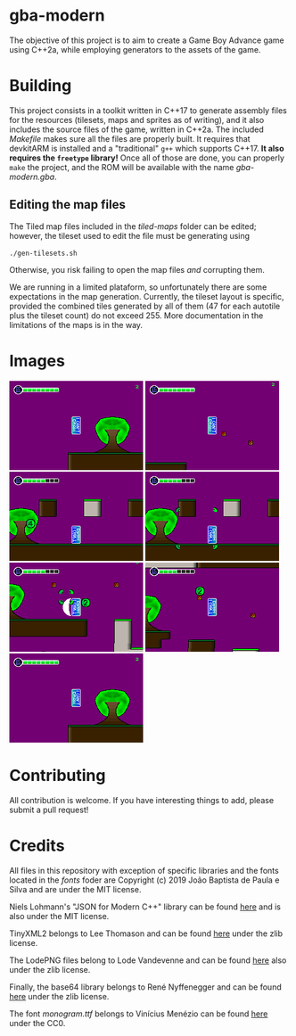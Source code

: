 gba-modern
==========
The objective of this project is to aim to create a Game Boy Advance game using C++2a, while employing generators to the assets of the game.

Building
========
This project consists in a toolkit written in C++17 to generate assembly files for the resources (tilesets, maps and sprites as of writing), and it also includes the source files of the game, written in C++2a. The included *Makefile* makes sure all the files are properly built. It requires that devkitARM is installed and a "traditional" `g++` which supports C++17. **It also requires the `freetype` library!** Once all of those are done, you can properly `make` the project, and the ROM will be available with the name _gba-modern.gba_.

Editing the map files
---------------------
The Tiled map files included in the _tiled-maps_ folder can be edited; however, the tileset used to edit the file must be generating using
```
./gen-tilesets.sh
```
Otherwise, you risk failing to open the map files _and_ corrupting them.

We are running in a limited plataform, so unfortunately there are some expectations in the map generation. Currently, the tileset layout is specific, provided the combined tiles generated by all of them (47 for each autotile plus the tileset count) do not exceed 255. More documentation in the limitations of the maps is in the way.

Images
======

![Screenshot #0](screenshots/gba-modern-0.png)
![Screenshot #1](screenshots/gba-modern-1.png)
![Screenshot #2](screenshots/gba-modern-2.png)
![Screenshot #3](screenshots/gba-modern-3.png)
![Screenshot #4](screenshots/gba-modern-4.png)
![Screenshot #5](screenshots/gba-modern-5.png)
![Screenshot #6](screenshots/gba-modern-6.png)

Contributing
============
All contribution is welcome. If you have interesting things to add, please submit a pull request!

Credits
=======
All files in this repository with exception of specific libraries and the fonts located in the _fonts_ foder are Copyright (c) 2019 João Baptista de Paula e Silva and are under the MIT license.

Niels Lohmann's "JSON for Modern C++" library can be found [here](https://github.com/nlohmann/json) and is also under the MIT license.

TinyXML2 belongs to Lee Thomason and can be found [here](https://github.com/leethomason/tinyxml2) under the zlib license.

The LodePNG files belong to Lode Vandevenne and can be found [here](https://lodev.org/lodepng/) also under the zlib license.

Finally, the base64 library belongs to René Nyffenegger and can be found [here](https://github.com/ReneNyffenegger/cpp-base64) under the zlib license.

The font _monogram.ttf_ belongs to Vinícius Menézio can be found [here](https://datagoblin.itch.io/monogram) under the CC0.
